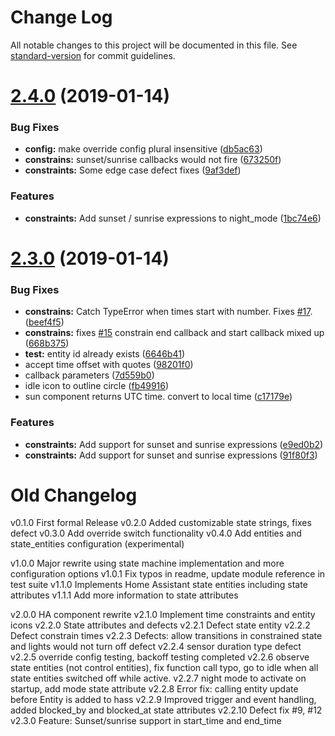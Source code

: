 # Change Log

All notable changes to this project will be documented in this file. See [standard-version](https://github.com/conventional-changelog/standard-version) for commit guidelines.

<a name="2.4.0"></a>
# [2.4.0](https://gitlab.danielha.tk/HA/appdaemon-motion-lights/compare/v2.3.0...v2.4.0) (2019-01-14)


### Bug Fixes

* **config:** make override config plural insensitive ([db5ac63](https://gitlab.danielha.tk/HA/appdaemon-motion-lights/commit/db5ac63))
* **constrains:** sunset/sunrise callbacks would not fire ([673250f](https://gitlab.danielha.tk/HA/appdaemon-motion-lights/commit/673250f))
* **constraints:** Some edge case defect fixes ([9af3def](https://gitlab.danielha.tk/HA/appdaemon-motion-lights/commit/9af3def))


### Features

* **constraints:** Add sunset / sunrise expressions to night_mode ([1bc74e6](https://gitlab.danielha.tk/HA/appdaemon-motion-lights/commit/1bc74e6))



<a name="2.3.0"></a>
# [2.3.0](https://gitlab.danielha.tk/HA/appdaemon-motion-lights/compare/v2.2.10...v2.3.0) (2019-01-14)


### Bug Fixes

* **constrains:** Catch TypeError when times start with number. Fixes [#17](https://gitlab.danielha.tk/HA/appdaemon-motion-lights/issues/17). ([beef4f5](https://gitlab.danielha.tk/HA/appdaemon-motion-lights/commit/beef4f5))
* **constrains:** fixes [#15](https://gitlab.danielha.tk/HA/appdaemon-motion-lights/issues/15) constrain end callback and start callback mixed up ([668b375](https://gitlab.danielha.tk/HA/appdaemon-motion-lights/commit/668b375))
* **test:** entity id already exists ([6646b41](https://gitlab.danielha.tk/HA/appdaemon-motion-lights/commit/6646b41))
* accept time offset with quotes ([98201f0](https://gitlab.danielha.tk/HA/appdaemon-motion-lights/commit/98201f0))
* callback parameters ([7d559b0](https://gitlab.danielha.tk/HA/appdaemon-motion-lights/commit/7d559b0))
* idle icon to outline circle ([fb49916](https://gitlab.danielha.tk/HA/appdaemon-motion-lights/commit/fb49916))
* sun component returns UTC time. convert to local time ([c17179e](https://gitlab.danielha.tk/HA/appdaemon-motion-lights/commit/c17179e))


### Features

* **constraints:** Add support for sunset and sunrise expressions ([e9ed0b2](https://gitlab.danielha.tk/HA/appdaemon-motion-lights/commit/e9ed0b2))
* **constraints:** Add support for sunset and sunrise expressions ([91f80f3](https://gitlab.danielha.tk/HA/appdaemon-motion-lights/commit/91f80f3))


# Old Changelog
v0.1.0      First formal Release
v0.2.0      Added customizable state strings, fixes defect
v0.3.0      Add override switch functionality
v0.4.0      Add entities and state_entities configuration (experimental)

v1.0.0      Major rewrite using state machine implementation and more configuration options
v1.0.1      Fix typos in readme, update module reference in test suite
v1.1.0      Implements Home Assistant state entities including state attributes
v1.1.1      Add more information to state attributes

v2.0.0      HA component rewrite
v2.1.0      Implement time constraints and entity icons
v2.2.0      State attributes and defects
v2.2.1      Defect state entity
v2.2.2      Defect constrain times
v2.2.3      Defects: allow transitions in constrained state and lights would not turn off defect
v2.2.4      sensor duration type defect
v2.2.5      override config testing, backoff testing completed
v2.2.6      observe state entities (not control entities), fix function call typo, go to idle when all state entities switched off while active.
v2.2.7      night mode to activate on startup, add mode state attribute
v2.2.8      Error fix: calling entity update before Entity is added to hass
v2.2.9      Improved trigger and event handling, added blocked_by and blocked_at state attributes
v2.2.10     Defect fix #9, #12
v2.3.0      Feature: Sunset/sunrise support in start_time and end_time